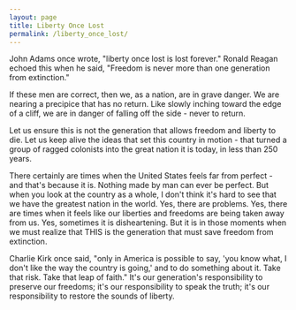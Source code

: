 ```yaml
---
layout: page
title: Liberty Once Lost
permalink: /liberty_once_lost/
---
```

John Adams once wrote, "liberty once lost is lost forever."  Ronald Reagan echoed this when he said, "Freedom is never more than one generation from extinction."

If these men are correct, then we, as a nation, are in grave danger.  We are nearing a precipice that has no return.  Like slowly inching toward the edge of a cliff, we are in danger of falling off the side - never to return.  

Let us ensure this is not the generation that allows freedom and liberty to die.  Let us keep alive the ideas that set this country in motion - that turned a group of ragged colonists into the great nation it is today, in less than 250 years.

There certainly are times when the United States feels far from perfect - and that's because it is.  Nothing made by man can ever be perfect.  But when you look at the country as a whole, I don't think it's hard to see that we have the greatest nation in the world.  Yes, there are problems.  Yes, there are times when it feels like our liberties and freedoms are being taken away from us.  Yes, sometimes it is disheartening.  But it is in those moments when we must realize that THIS is the generation that must save freedom from extinction.

Charlie Kirk once said, "only in America is possible to say, 'you know what, I don't like the way the country is going,' and to do something about it.  Take that risk.  Take that leap of faith."  It's our generation's responsibility to preserve our freedoms; it's our responsibility to speak the truth; it's our responsibility to restore the sounds of liberty.
